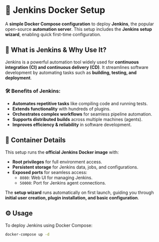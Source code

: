 # 🧰 Jenkins Docker Setup

A **simple Docker Compose configuration** to deploy **Jenkins**, the popular open-source **automation server**. This setup includes the **Jenkins setup wizard**, enabling quick first-time configuration.

## 🚀 What is Jenkins & Why Use It?  
Jenkins is a powerful automation tool widely used for **continuous integration (CI) and continuous delivery (CD)**. It streamlines software development by automating tasks such as **building, testing, and deployment**.  

### 🛠 Benefits of Jenkins:
- **Automates repetitive tasks** like compiling code and running tests.
- **Extends functionality** with hundreds of plugins.
- **Orchestrates complex workflows** for seamless pipeline automation.
- **Supports distributed builds** across multiple machines (agents).
- **Improves efficiency & reliability** in software development.

## 🔧 Container Details
This setup runs the **official Jenkins Docker image** with:
- **Root privileges** for full environment access.
- **Persistent storage** for Jenkins data, jobs, and configurations.
- **Exposed ports** for seamless access:
  - `8080`: Web UI for managing Jenkins.
  - `50000`: Port for Jenkins agent connections.

The **setup wizard** runs automatically on first launch, guiding you through **initial user creation, plugin installation, and basic configuration**.

## ⚙️ Usage  
To deploy Jenkins using Docker Compose:  
```sh
docker-compose up -d